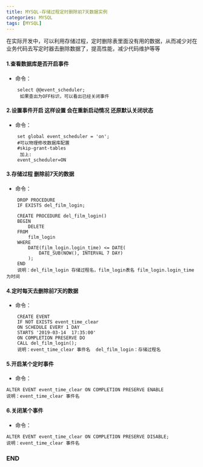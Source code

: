 ```yaml
---
title: MYSQL-存储过程定时删除前7天数据实例
categories: MYSQL
tags: [MYSQL]
---
```

在实际开发中，可以利用存储过程，定时删除表里面没有用的数据，从而减少对在业务代码去写定时器去删除数据了，提高性能，减少代码维护等等

#### 1.查看数据库是否开启事件
- 命令：
``` 
	select @@event_scheduler;
	 如果查出为OFF标识，可以看出已经关闭事件
```
#### 2.设置事件开启 这样设置 会在重新启动情况 还原默认关闭状态
- 命令：
```
	set global event_scheduler = 'on';
	#可以物理修改数据库配置
	#skip-grant-tables
	 加上:
	event_scheduler=ON
```
#### 3.存储过程 删除前7天的数据
- 命令：
```
	DROP PROCEDURE
	IF EXISTS del_film_login;

	CREATE PROCEDURE del_film_login()
	BEGIN
		DELETE
	FROM
		film_login
	WHERE
		DATE(film_login.login_time) <= DATE(
			DATE_SUB(NOW(), INTERVAL 7 DAY)
		);
	END
	说明：del_film_login 存储过程名，film_login表名 film_login.login_time为时间
```
#### 4.定时每天去删除前7天的数据
- 命令：
```
	CREATE EVENT
	IF NOT EXISTS event_time_clear 
	ON SCHEDULE EVERY 1 DAY
	STARTS '2019-03-14  17:35:00' 
	ON COMPLETION PRESERVE DO
	CALL del_film_login();
	说明：event_time_clear 事件名  del_film_login：存储过程名
```
#### 5.开启某个定时事件
- 命令：
```
ALTER EVENT event_time_clear ON COMPLETION PRESERVE ENABLE
说明：event_time_clear 事件名
```
#### 6.关闭某个事件
- 命令：
```
ALTER EVENT event_time_clear ON COMPLETION PRESERVE DISABLE;
说明：event_time_clear 事件名
```
### END